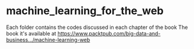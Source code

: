 # machine_learning_for_the_web
Each folder contains the codes discussed in each chapter of the book
The book it's available at https://www.packtpub.com/big-data-and-business.../machine-learning-web
